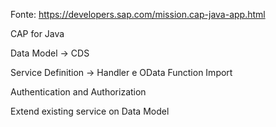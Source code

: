 Fonte: https://developers.sap.com/mission.cap-java-app.html

CAP for Java

Data Model -> CDS

Service Definition -> Handler e OData Function Import

Authentication and Authorization

Extend existing service on Data Model
